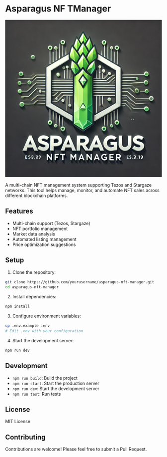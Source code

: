 # Asparagus NF TManager


![alt text](8755e0a2-1782-4b48-bb92-801b887cfab1.webp) 



A multi-chain NFT management system supporting Tezos and Stargaze networks. This tool helps manage, monitor, and automate NFT sales across different blockchain platforms.

## Features

- Multi-chain support (Tezos, Stargaze)
- NFT portfolio management
- Market data analysis
- Automated listing management
- Price optimization suggestions

## Setup

1. Clone the repository:
```bash
git clone https://github.com/yourusername/asparagus-nft-manager.git
cd asparagus-nft-manager
```

2. Install dependencies:
```bash
npm install
```

3. Configure environment variables:
```bash
cp .env.example .env
# Edit .env with your configuration
```

4. Start the development server:
```bash
npm run dev
```

## Development

- `npm run build`: Build the project
- `npm run start`: Start the production server
- `npm run dev`: Start the development server
- `npm run test`: Run tests

## License

MIT License

## Contributing

Contributions are welcome! Please feel free to submit a Pull Request.